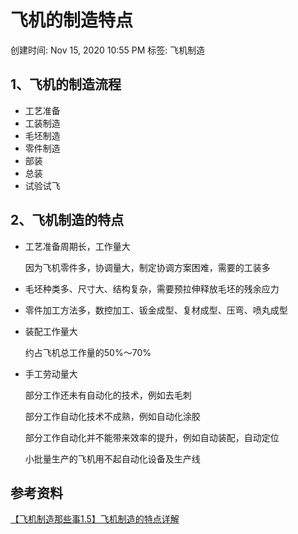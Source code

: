 # 飞机的制造特点

创建时间: Nov 15, 2020 10:55 PM
标签: 飞机制造

## 1、飞机的制造流程

- 工艺准备
- 工装制造
- 毛坯制造
- 零件制造
- 部装
- 总装
- 试验试飞

## 2、飞机制造的特点

- 工艺准备周期长，工作量大

    因为飞机零件多，协调量大，制定协调方案困难，需要的工装多

- 毛坯种类多、尺寸大、结构复杂，需要预拉伸释放毛坯的残余应力
- 零件加工方法多，数控加工、钣金成型、复材成型、压弯、喷丸成型
- 装配工作量大

    约占飞机总工作量的50%～70%

- 手工劳动量大

    部分工作还未有自动化的技术，例如去毛刺

    部分工作自动化技术不成熟，例如自动化涂胶

    部分工作自动化并不能带来效率的提升，例如自动装配，自动定位

    小批量生产的飞机用不起自动化设备及生产线

## 参考资料

[【飞机制造那些事1.5】飞机制造的特点详解](https://zhuanlan.zhihu.com/p/37832975)